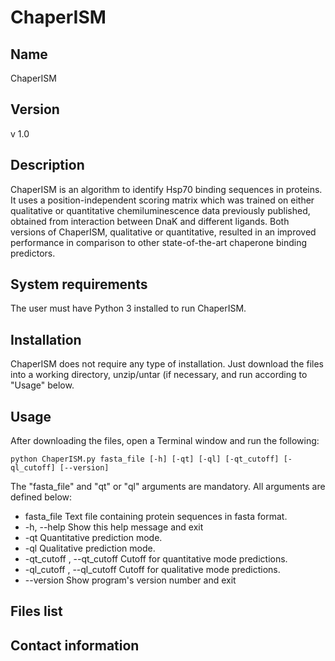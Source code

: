 # ChaperISM

## Name
ChaperISM

## Version
v 1.0

## Description
ChaperISM is an algorithm to identify Hsp70 binding sequences in proteins. It uses a position-independent scoring matrix which was trained on either qualitative or quantitative chemiluminescence data previously published, obtained from interaction between DnaK and different ligands. Both versions of ChaperISM, qualitative or quantitative, resulted in an improved performance in comparison to other state-of-the-art chaperone binding predictors.

## System requirements
The user must have Python 3 installed to run ChaperISM.

## Installation
ChaperISM does not require any type of installation. Just download the files into a working directory, unzip/untar (if necessary, and run according to "Usage" below.

## Usage
After downloading the files, open a Terminal window and run the following:
```
python ChaperISM.py fasta_file [-h] [-qt] [-ql] [-qt_cutoff] [-ql_cutoff] [--version] 
```

The "fasta_file" and "qt" or "ql" arguments are mandatory. All arguments are defined below: 

- fasta_file                       Text file containing protein sequences in fasta format.
- -h, --help                      Show this help message and exit
- -qt                             Quantitative prediction mode.
- -ql                             Qualitative prediction mode.
- -qt_cutoff , --qt_cutoff        Cutoff for quantitative mode predictions.
- -ql_cutoff , --ql_cutoff        Cutoff for qualitative mode predictions.
- --version                       Show program's version number and exit


## Files list

## Contact information


